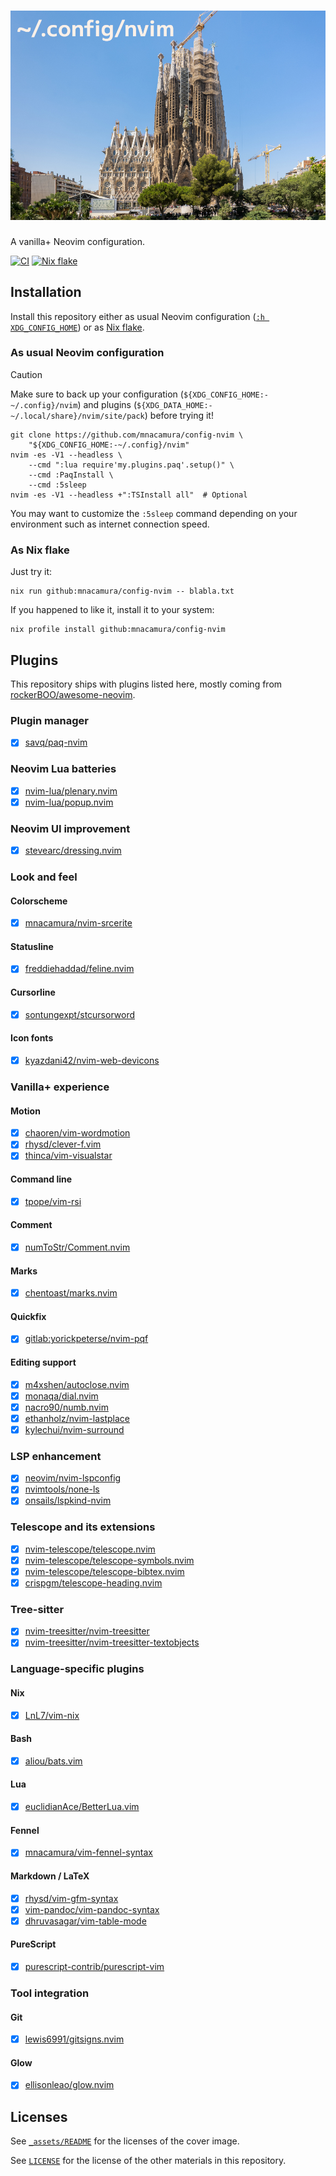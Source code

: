 # ![~/.config/nvim](_assets/sagrada_falimia.jpg)

A vanilla+ Neovim configuration.

[![CI][ci_bdg]][ci_lnk]
[![Nix flake][nf_bdg]][nf_lnk]

[ci_bdg]: https://img.shields.io/github/actions/workflow/status/mnacamura/config-nvim/ci.yml?style=flat-square&logo=github&label=CI
[ci_lnk]: https://github.com/mnacamura/config-nvim/actions/workflows/ci.yml
[nf_bdg]: https://img.shields.io/github/actions/workflow/status/mnacamura/config-nvim/nix.yml?style=flat-square&logo=nixos&logoColor=7ebae4&label=Nix%20flake
[nf_lnk]: https://github.com/mnacamura/config-nvim/actions/workflows/nix.yml

## Installation

Install this repository either as usual Neovim configuration
([`:h XDG_CONFIG_HOME`][1]) or as [Nix flake][2].

### As usual Neovim configuration

> [!CAUTION]
> Make sure to back up your configuration
> (`${XDG_CONFIG_HOME:-~/.config}/nvim`) and plugins
> (`${XDG_DATA_HOME:-~/.local/share}/nvim/site/pack`) before trying it!

```console
git clone https://github.com/mnacamura/config-nvim \
    "${XDG_CONFIG_HOME:-~/.config}/nvim"
nvim -es -V1 --headless \
    --cmd ":lua require'my.plugins.paq'.setup()" \
    --cmd :PaqInstall \
    --cmd :5sleep
nvim -es -V1 --headless +":TSInstall all"  # Optional
```

You may want to customize the `:5sleep` command depending on your environment
such as internet connection speed.

### As Nix flake

Just try it:

```console
nix run github:mnacamura/config-nvim -- blabla.txt
```

If you happened to like it, install it to your system:

```console
nix profile install github:mnacamura/config-nvim
```

## Plugins

This repository ships with plugins listed here,
mostly coming from [rockerBOO/awesome-neovim][3].

### Plugin manager

- [x] [savq/paq-nvim][4]

### Neovim Lua batteries

- [x] [nvim-lua/plenary.nvim][5]
- [x] [nvim-lua/popup.nvim][6]

### Neovim UI improvement

- [x] [stevearc/dressing.nvim][7]

### Look and feel

#### Colorscheme

- [x] [mnacamura/nvim-srcerite][8]

#### Statusline

- [x] [freddiehaddad/feline.nvim][9]

#### Cursorline

- [x] [sontungexpt/stcursorword][10]

#### Icon fonts

- [x] [kyazdani42/nvim-web-devicons][11]

### Vanilla+ experience

#### Motion

- [x] [chaoren/vim-wordmotion][12]
- [x] [rhysd/clever-f.vim][13]
- [x] [thinca/vim-visualstar][14]

#### Command line

- [x] [tpope/vim-rsi][15]

#### Comment

- [x] [numToStr/Comment.nvim][16]

#### Marks

- [x] [chentoast/marks.nvim][17]

#### Quickfix

- [x] [gitlab:yorickpeterse/nvim-pqf][18]

#### Editing support

- [x] [m4xshen/autoclose.nvim][19]
- [x] [monaqa/dial.nvim][20]
- [x] [nacro90/numb.nvim][21]
- [x] [ethanholz/nvim-lastplace][22]
- [x] [kylechui/nvim-surround][23]

### LSP enhancement

- [x] [neovim/nvim-lspconfig][24]
- [x] [nvimtools/none-ls][25]
- [x] [onsails/lspkind-nvim][26]

### Telescope and its extensions

- [x] [nvim-telescope/telescope.nvim][27]
- [x] [nvim-telescope/telescope-symbols.nvim][28]
- [x] [nvim-telescope/telescope-bibtex.nvim][29]
- [x] [crispgm/telescope-heading.nvim][30]

### Tree-sitter

- [x] [nvim-treesitter/nvim-treesitter][31]
- [x] [nvim-treesitter/nvim-treesitter-textobjects][32]

### Language-specific plugins

#### Nix

- [x] [LnL7/vim-nix][33]

#### Bash

- [x] [aliou/bats.vim][34]

#### Lua

- [x] [euclidianAce/BetterLua.vim][35]

#### Fennel

- [x] [mnacamura/vim-fennel-syntax][36]

#### Markdown / LaTeX

- [x] [rhysd/vim-gfm-syntax][37]
- [x] [vim-pandoc/vim-pandoc-syntax][38]
- [x] [dhruvasagar/vim-table-mode][39]

#### PureScript

- [x] [purescript-contrib/purescript-vim][42]

### Tool integration

#### Git

- [x] [lewis6991/gitsigns.nvim][40]

#### Glow

- [x] [ellisonleao/glow.nvim][41]

## Licenses

See [`_assets/README`](_assets/README) for the licenses of the cover image.

See [`LICENSE`](LICENSE) for the license of the other materials in this
repository.

[1]: https://neovim.io/doc/user/starting.html#%24XDG_CONFIG_HOME
[2]: https://nix.dev/concepts/flakes
[3]: https://github.com/rockerBOO/awesome-neovim
[4]: https://github.com/savq/paq-nvim
[5]: https://github.com/nvim-lua/plenary.nvim
[6]: https://github.com/nvim-lua/popup.nvim
[7]: https://github.com/stevearc/dressing.nvim
[8]: https://github.com/mnacamura/nvim-srcerite
[9]: https://github.com/freddiehaddad/feline.nvim
[10]: https://github.com/sontungexpt/stcursorword
[11]: https://github.com/kyazdani42/nvim-web-devicons
[12]: https://github.com/chaoren/vim-wordmotion
[13]: https://github.com/rhysd/clever-f.vim
[14]: https://github.com/thinca/vim-visualstar
[15]: https://github.com/tpope/vim-rsi
[16]: https://github.com/numToStr/Comment.nvim
[17]: https://github.com/chentoast/marks.nvim
[18]: https://gitlab.com/yorickpeterse/nvim-pqf
[19]: https://github.com/m4xshen/autoclose.nvim
[20]: https://github.com/monaqa/dial.nvim
[21]: https://github.com/nacro90/numb.nvim
[22]: https://github.com/ethanholz/nvim-lastplace
[23]: https://github.com/kylechui/nvim-surround
[24]: https://github.com/neovim/nvim-lspconfig
[25]: https://github.com/nvimtools/none-ls.nvim
[26]: https://github.com/onsails/lspkind-nvim
[27]: https://github.com/nvim-telescope/telescope.nvim
[28]: https://github.com/nvim-telescope/telescope-symbols.nvim
[29]: https://github.com/nvim-telescope/telescope-bibtex.nvim
[30]: https://github.com/crispgm/telescope-heading.nvim
[31]: https://github.com/nvim-treesitter/nvim-treesitter
[32]: https://github.com/nvim-treesitter/nvim-treesitter-textobjects
[33]: https://github.com/LnL7/vim-nix
[34]: https://github.com/aliou/bats.vim
[35]: https://github.com/euclidianAce/BetterLua.vim
[36]: https://github.com/mnacamura/vim-fennel-syntax
[37]: https://github.com/rhysd/vim-gfm-syntax
[38]: https://github.com/vim-pandoc/vim-pandoc-syntax
[39]: https://github.com/dhruvasagar/vim-table-mode
[42]: https://github.com/purescript-contrib/purescript-vim
[40]: https://github.com/lewis6991/gitsigns.nvim
[41]: https://github.com/ellisonleao/glow.nvim

<!-- vim: set ft=markdown.gfm tw=80 nowrap: -->
